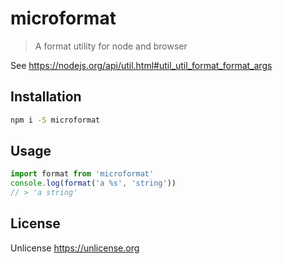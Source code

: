 # microformat

> A format utility for node and browser

See <https://nodejs.org/api/util.html#util_util_format_format_args>

## Installation

```sh
npm i -S microformat
```

## Usage

```js
import format from 'microformat'
console.log(format('a %s', 'string'))
// > 'a string'
```

## License

Unlicense <https://unlicense.org>
